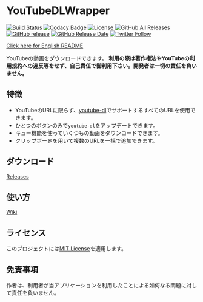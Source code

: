 # YouTubeDLWrapper

[![Build Status](https://travis-ci.org/book000/YouTubeDLWrapper.svg?branch=master)](https://travis-ci.org/book000/YouTubeDLWrapper)
[![Codacy Badge](https://api.codacy.com/project/badge/Grade/6bb2acb5bd654cf79e0f98cafd2684ff)](https://www.codacy.com/app/book000/YouTubeDLWrapper?utm_source=github.com&amp;utm_medium=referral&amp;utm_content=book000/YouTubeDLWrapper&amp;utm_campaign=Badge_Grade)
![License](https://img.shields.io/github/license/book000/YouTubeDLWrapper.svg)
![GitHub All Releases](https://img.shields.io/github/downloads/book000/YouTubeDLWrapper/total.svg)
[![GitHub release](https://img.shields.io/github/release/book000/YouTubeDLWrapper.svg)](https://github.com/book000/YouTubeDLWrapper/releases)
[![GitHub Release Date](https://img.shields.io/github/release-date/book000/YouTubeDLWrapper.svg)](https://github.com/book000/YouTubeDLWrapper/releases)
[![Twitter Follow](https://img.shields.io/twitter/follow/book000.svg?style=social)](https://twitter.com/book000)

[Click here for English README](https://github.com/book000/YouTubeDLWrapper/blob/master/README.md)

YouTubeの動画をダウンロードできます。
**利用の際は著作権法やYouTubeの利用規約への違反等をせず、自己責任で御利用下さい。開発者は一切の責任を負いません。**

## 特徴

- YouTubeのURLに限らず、[youtube-dl](https://github.com/ytdl-org/youtube-dl)でサポートするすべてのURLを使用できます。
- ひとつのボタンのみで`youtube-dl`をアップデートできます。
- キュー機能を使っていくつもの動画をダウンロードできます。
- クリップボードを用いて複数のURLを一括で追加できます。

## ダウンロード

[Releases](https://github.com/book000/YouTubeDLWrapper/releases)

## 使い方

[Wiki](https://github.com/book000/YouTubeDLWrapper/wiki)

## ライセンス

このプロジェクトには[MIT License](https://github.com/book000/YouTubeDLWrapper/blob/master/LICENSE)を適用します。

## 免責事項

作者は、利用者が当アプリケーションを利用したことによる如何なる問題に対して責任を負いません。
